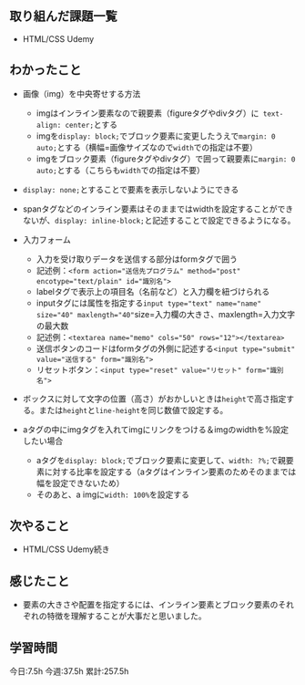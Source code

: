 ## 取り組んだ課題一覧
- HTML/CSS Udemy

	
## わかったこと
- 画像（img）を中央寄せする方法
	- imgはインライン要素なので親要素（figureタグやdivタグ）に` text-align: center;`とする
	- imgを`display: block;`でブロック要素に変更したうえで`margin: 0 auto;`とする（横幅=画像サイズなので`width`での指定は不要）
	- imgをブロック要素（figureタグやdivタグ）で囲って親要素に`margin: 0 auto;`とする（こちらも`width`での指定は不要）
- `display: none;`とすることで要素を表示しないようにできる
- spanタグなどのインライン要素はそのままではwidthを設定することができないが、`display: inline-block;`と記述することで設定できるようになる。

- 入力フォーム
	- 入力を受け取りデータを送信する部分はformタグで囲う
	- 記述例：`<form action="送信先プログラム" method="post" encotype="text/plain" id="識別名">`
	- labelタグで表示上の項目名（名前など）と入力欄を紐づけられる
	- inputタグには属性を指定する`input type="text" name="name" size="40" maxlength="40"`size=入力欄の大きさ、maxlength=入力文字の最大数
	- 記述例：`<textarea name="memo" cols="50" rows="12"></textarea>`
	- 送信ボタンのコードはformタグの外側に記述する`<input type="submit" value="送信する" form="識別名">`
	- リセットボタン：`<input type="reset" value="リセット" form="識別名">`
- ボックスに対して文字の位置（高さ）がおかしいときは`height`で高さ指定する。または`height`と`line-height`を同じ数値で設定する。
- aタグの中にimgタグを入れてimgにリンクをつける＆imgのwidthを%設定したい場合
	- aタグを`display: block;`でブロック要素に変更して、`width: ?%;`で親要素に対する比率を設定する（aタグはインライン要素のためそのままでは幅を設定できないため）
	- そのあと、a imgに`width: 100%`を設定する


## 次やること
- HTML/CSS Udemy続き
	
## 感じたこと
- 要素の大きさや配置を指定するには、インライン要素とブロック要素のそれぞれの特徴を理解することが大事だと思いました。


## 学習時間
今日:7.5h
今週:37.5h 
累計:257.5h